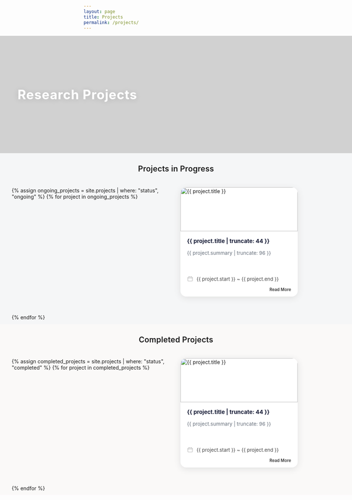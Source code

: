 ```yaml
---
layout: page
title: Projects
permalink: /projects/
---
```


<style>
.project-card,
.project-card *,
.project-card a {
  text-decoration: none;
}
.project-section-bg {
  background: #f5f6f7;
  min-height: unset;
  width: 100vw;
  position: relative;
  left: 50%;
  right: 50%;
  margin-left: -50vw;
  margin-right: -50vw;
  padding: 30px 0 10px 0;
}
.project-section-bg-completed {
  background: #faf9f8;
  min-height: unset;
  width: 100vw;
  position: relative;
  left: 50%;
  right: 50%;
  margin-left: -50vw;
  margin-right: -50vw;
  padding: 30px 0 10px 0;
}
.project-inner-container {
  max-width: 1200px;
  margin: 0 auto;
  padding: 0 32px;
}
.project-grid {
  display: grid;
  grid-template-columns: repeat(auto-fit, minmax(320px, 1fr));
  gap: 24px;
  justify-items: start; /* 카드 가운데 정렬 */
  justify-content: start; /* 전체 컨테이너 왼쪽 정렬 */
}

/* 이 클래스는 Completed Projects만 씀 */
.project-grid-left {
  display: grid;
  grid-template-columns: repeat(auto-fit, minmax(320px, 1fr));
  gap: 24px;
  justify-items: start; /* 항상 왼쪽 정렬 */
  justify-content: start;
}
  
.project-card {
  width: 320px;
  background: #fff;
  border-radius: 16px;
  box-shadow: 0 4px 18px #e0e0e0;
  transition: box-shadow .17s, transform .11s;
  display: block;
  color: inherit;
  margin-bottom: 24px;
  overflow: hidden;
  position: relative;
}
.project-card:hover {
  box-shadow: 0 12px 32px #dbdbdb;
  transform: translateY(-4px) scale(1.025);
}
.project-card-img {
  width: 100%;
  height: 120px;
  object-fit: cover;
  border-radius: 16px 16px 0 0;
}
.project-card-content {
  padding: 18px 18px 8px 18px;
}
.project-title {
  font-weight: 700;
  font-size: 1.08em;
  margin-bottom: 8px;
  color: #171c36;
  line-height: 1.25;
}
.project-summary {
  font-size: 0.97em;
  color: #656e7a;
  margin-bottom: 18px;
  min-height: 52px;
}
.project-date {
  font-size: 0.95em;
  color: #444;
  margin-bottom: 14px;
  display: flex;
  align-items: center;
  gap: 5px;
}
.project-readmore {
  text-align: right;
  font-weight: 600;
  color: #333;
  font-size: 0.80em;
  margin-bottom: 4px;
  letter-spacing: 0.01em;
}
@media (max-width: 850px) {
  .project-inner-container { max-width: 95vw; }
  .project-card { width: 96vw; max-width: 380px;}
}

.section-title {
  text-align: center;
  color: inherit;
  font-weight: 600;
  font-size: 1.5em;
  margin-bottom: 8px;
  margin-top: 0;
  letter-spacing: 0.01em;
}
.projects-header-image {
  position: relative;
  width: 100vw;
  left: 50%;
  right: 50%;
  margin-left: -50vw;
  margin-right: -50vw;
  height: 320px;  /* 필요시 조정 */
  background: url('/assets/images/Aggie_Park.jpg') center center / cover no-repeat;
  display: flex;
  align-items: center;
}
.projects-header-overlay {
  position: absolute;
  inset: 0;
  background: rgba(30,30,30,0.20); /* overlay_filter: 0.2 와 유사 */
  z-index: 1;
}
.projects-header-text {
  position: relative;
  z-index: 2;
  color: #fff;
  font-size: 2.5em;
  font-weight: 700;
  margin-left: 5vw;   /* 왼쪽 정렬, 값 조절 가능 */
  text-shadow: 0 2px 16px rgba(0,0,0,0.14);
  letter-spacing: 1px;
}
@media (max-width: 800px) {
  .projects-header-image { height: 180px; }
  .projects-header-text { font-size: 1.8em; margin-left: 18px;}
}

</style>

<div class="projects-header-image">
  <div class="projects-header-overlay"></div>
  <div class="projects-header-text">
    <span>Research Projects</span>
  </div>
</div>


<!-- Project in Progress Section -->
<div class="project-section-bg">
  <div class="project-inner-container">
    <h2 class="section-title">Projects in Progress</h2>
    <div style="margin-bottom:38px; margin-left:3px;"></div>
    <div class="project-grid">
      {% assign ongoing_projects = site.projects | where: "status", "ongoing" %}
      {% for project in ongoing_projects %}
        <a href="{{ project.url }}" class="project-card">
          <img src="{{ project.image }}" alt="{{ project.title }}" class="project-card-img">
          <div class="project-card-content">
            <div class="project-title">{{ project.title | truncate: 44 }}</div>
            <div style="width:36px; margin-bottom:14px;"></div>
            <div class="project-summary">{{ project.summary | truncate: 96 }}</div>
            <div class="project-date">
              <svg width="17" height="17" fill="#999" viewBox="0 0 20 20" style="margin-right:4px;vertical-align:middle;">
                <path d="M6 2v2H4.5A2.5 2.5 0 0 0 2 6.5v9A2.5 2.5 0 0 0 4.5 18h11A2.5 2.5 0 0 0 18 15.5v-9A2.5 2.5 0 0 0 15.5 4H14V2h-1.5v2h-5V2zM4.5 5h11A1.5 1.5 0 0 1 17 6.5V7H3v-.5A1.5 1.5 0 0 1 4.5 5zm11 12h-11A1.5 1.5 0 0 1 3 15.5V8h14v7.5A1.5 1.5 0 0 1 15.5 17z"/>
              </svg>
              {{ project.start }} ~ {{ project.end }}
            </div>
            <div class="project-readmore">Read More</div>
          </div>
        </a>
      {% endfor %}
    </div>
  </div>
</div>

<!-- Completed Projects Section -->
<div class="project-section-bg-completed">
  <div class="project-inner-container">
    <h2 class="section-title">Completed Projects</h2>
    <div style="margin-bottom:38px; margin-left:3px;"></div>
    <div class="project-grid-left">
      {% assign completed_projects = site.projects | where: "status", "completed" %}
      {% for project in completed_projects %}
        <a href="{{ project.url }}" class="project-card">
          <img src="{{ project.image }}" alt="{{ project.title }}" class="project-card-img">
          <div class="project-card-content">
            <div class="project-title">{{ project.title | truncate: 44 }}</div>
            <div style="width:36px; margin-bottom:14px;"></div>
            <div class="project-summary">{{ project.summary | truncate: 96 }}</div>
            <div class="project-date">
              <svg width="17" height="17" fill="#999" viewBox="0 0 20 20" style="margin-right:4px;vertical-align:middle;">
                <path d="M6 2v2H4.5A2.5 2.5 0 0 0 2 6.5v9A2.5 2.5 0 0 0 4.5 18h11A2.5 2.5 0 0 0 18 15.5v-9A2.5 2.5 0 0 0 15.5 4H14V2h-1.5v2h-5V2zM4.5 5h11A1.5 1.5 0 0 1 17 6.5V7H3v-.5A1.5 1.5 0 0 1 4.5 5zm11 12h-11A1.5 1.5 0 0 1 3 15.5V8h14v7.5A1.5 1.5 0 0 1 15.5 17z"/>
              </svg>
              {{ project.start }} ~ {{ project.end }}
            </div>
            <div class="project-readmore">Read More</div>
          </div>
        </a>
      {% endfor %}
    </div>
  </div>
</div>

